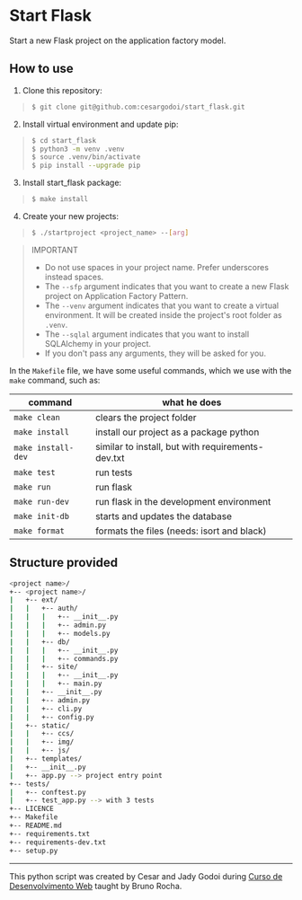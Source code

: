 # Start Flask
Start a new Flask project on the application factory model.      

## How to use
1. Clone this repository: 
> ~~~sh
> $ git clone git@github.com:cesargodoi/start_flask.git
> ~~~
2. Install virtual environment and update pip:
> ~~~sh
> $ cd start_flask
> $ python3 -m venv .venv
> $ source .venv/bin/activate
> $ pip install --upgrade pip
> ~~~
3. Install start_flask package:
> ~~~sh
> $ make install
> ~~~
4. Create your new projects:
> ~~~sh
> $ ./startproject <project_name> --[arg]
> ~~~

> IMPORTANT
> - Do not use spaces in your project name.  Prefer underscores instead spaces.
> - The `--sfp` argument indicates that you want to create a new Flask project on Application Factory Pattern.
> - The `--venv` argument indicates that you want to create a virtual environment.  It will be created inside the project's root folder as `.venv`.
> - The `--sqlal` argument indicates that you want to install SQLAlchemy in your project.
> - If you don't pass any arguments, they will be asked for you.   
   

In the `Makefile` file, we have some useful commands, which we use with the `make` command, such as:   

| **command**        | **what he does**                                  |
|--------------------|---------------------------------------------------|
| `make clean`       | clears the project folder                         |
| `make install`     | install our project as a package python           |
| `make install-dev` | similar to install, but with requirements-dev.txt |
| `make test`        | run tests                                         |
| `make run`         | run flask                                         |
| `make run-dev`     | run flask in the development environment          |
| `make init-db`     | starts and updates the database                   |
| `make format`      | formats the files (needs: isort and black)        |


## Structure provided
~~~sh
<project name>/
+-- <project name>/
|   +-- ext/ 
|   |   +-- auth/
|   |   |   +-- __init__.py
|   |   |   +-- admin.py
|   |   |   +-- models.py
|   |   +-- db/
|   |   |   +-- __init__.py
|   |   |   +-- commands.py
|   |   +-- site/
|   |   |   +-- __init__.py
|   |   |   +-- main.py
|   |   +-- __init__.py
|   |   +-- admin.py
|   |   +-- cli.py
|   |   +-- config.py
|   +-- static/
|   |   +-- ccs/
|   |   +-- img/
|   |   +-- js/
|   +-- templates/
|   +-- __init__.py
|   +-- app.py --> project entry point
+-- tests/
|   +-- conftest.py
|   +-- test_app.py --> with 3 tests
+-- LICENCE
+-- Makefile
+-- README.md
+-- requirements.txt
+-- requirements-dev.txt
+-- setup.py
~~~

---

This python script was created by Cesar and Jady Godoi during [Curso de Desenvolvimento Web](http://skip.gg/curso-flask-codeshow) taught by Bruno Rocha.
